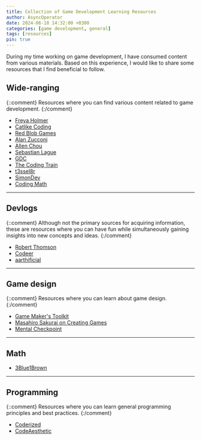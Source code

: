 ```yaml
---
title: Collection of Game Development Learning Resources
author: AsyncOperator
date: 2024-06-18 14:32:00 +0300
categories: [game development, general]
tags: [resources]
pin: true
---
```



During my time working on game development, I have consumed content from various materials.
Based on this experience, I would like to share some resources that I find beneficial to follow.

## Wide-ranging

{::comment}
Resources where you can find various content related to game development.
{:/comment}

- [Freya Holmer](https://www.youtube.com/@acegikmo)
- [Catlike Coding](https://catlikecoding.com)
- [Red Blob Games](https://www.redblobgames.com)
- [Alan Zucconi](https://www.alanzucconi.com)
- [Allen Chou](https://allenchou.net)
- [Sebastian Lague](https://www.youtube.com/@SebastianLague)
- [GDC](https://www.youtube.com/@Gdconf)
- [The Coding Train](https://www.youtube.com/@TheCodingTrain)
- [t3ssel8r](https://www.youtube.com/@t3ssel8r)
- [SimonDev](https://www.youtube.com/@simondev758)
- [Coding Math](https://www.youtube.com/@codingmath)

---

## Devlogs

{::comment}
Although not the primary sources for acquiring information, these are resources where you can have fun while simultaneously gaining insights into new concepts and ideas.
{:/comment}

- [Robert Thomson](https://www.youtube.com/@RobertThomsonDev)
- [Codeer](https://www.youtube.com/@Codeer)
- [aarthificial](https://www.youtube.com/@aarthificial)

---

## Game design

{::comment}
Resources where you can learn about game design.
{:/comment}

- [Game Maker's Toolkit](https://www.youtube.com/@GMTK)
- [Masahiro Sakurai on Creating Games](https://www.youtube.com/@sora_sakurai_en)
- [Mental Checkpoint](https://www.youtube.com/@MentalCheckpoint)

---

## Math

- [3Blue1Brown](https://www.youtube.com/@3blue1brown)

---

## Programming

{::comment}
Resources where you can learn general programming principles and best practices.
{:/comment}

- [Coderized](https://www.youtube.com/@coderized)
- [CodeAesthetic](https://www.youtube.com/@CodeAesthetic)
